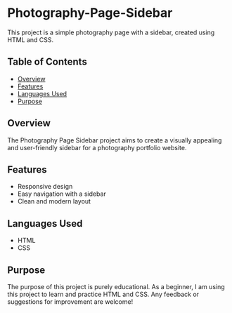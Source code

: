 # Photography-Page-Sidebar

This project is a simple photography page with a sidebar, created using HTML and CSS. 

## Table of Contents

- [Overview](#overview)
- [Features](#features)
- [Languages Used](#languages-used)
- [Purpose](#purpose)

## Overview

The Photography Page Sidebar project aims to create a visually appealing and user-friendly sidebar for a photography portfolio website.

## Features

- Responsive design
- Easy navigation with a sidebar
- Clean and modern layout

## Languages Used

- HTML
- CSS

## Purpose

The purpose of this project is purely educational. As a beginner, I am using this project to learn and practice HTML and CSS. Any feedback or suggestions for improvement are welcome!


